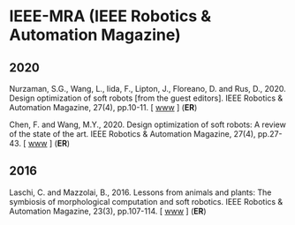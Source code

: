 # IEEE-MRA (IEEE Robotics & Automation Magazine)

## 2020

Nurzaman, S.G., Wang, L., Iida, F., Lipton, J., Floreano, D. and Rus, D., 2020. Design optimization of soft robots [from the guest editors]. IEEE Robotics & Automation Magazine, 27(4), pp.10-11. [ [www](https://ieeexplore.ieee.org/document/9288979) ] (**ER**)

Chen, F. and Wang, M.Y., 2020. Design optimization of soft robots: A review of the state of the art. IEEE Robotics & Automation Magazine, 27(4), pp.27-43. [ [www](https://ieeexplore.ieee.org/document/9237112) ] (**ER**)

## 2016

Laschi, C. and Mazzolai, B., 2016. Lessons from animals and plants: The symbiosis of morphological computation and soft robotics. IEEE Robotics & Automation Magazine, 23(3), pp.107-114. [ [www](https://ieeexplore.ieee.org/abstract/document/7552464/) ] (**ER**)
